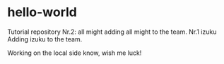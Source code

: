 # hello-world
Tutorial repository
Nr.2: all might
adding all might to the team.
Nr.1 izuku
Adding izuku to the team.

Working on the local side know, wish me luck!

